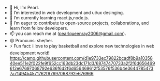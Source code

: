 - 👋 Hi, I’m Pearl.
- 👀 I’m interested in web development and ui/ux desinging.
- 🌱 I’m currently learning react.js,node.js.
- 💞️ I’m eager to contribute to open-source projects, collaborations, and learn from fellow developers.
- 📫 you can reach me at (pearlqueenray2006@gmail.com).
- 😄 Pronouns: she/her.
- ⚡ Fun fact: i love to play basketball and explore new technologies in web development world!
https://camo.githubusercontent.com/d1e9733ec79822bcadf8b9a1035840ee511e2f022fe9f652cc163db23dc171d3/68747470733a2f2f6d656469612e67697068792e636f6d2f6d656469612f53576f536b4e36447854737a71494b4571762f67697068792e676966

<!---
CodeWPearl/CodeWPearl is a ✨ special ✨ repository because its `README.md` (this file) appears on your GitHub profile.
You can click the Preview link to take a look at your changes.
--->

